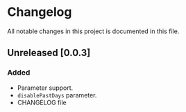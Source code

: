 # Changelog

All notable changes in this project is documented in this file. 

## Unreleased [0.0.3]

### Added
- Parameter support.
- `disablePastDays` parameter.
- CHANGELOG file

